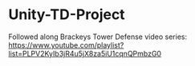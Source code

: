 # Unity-TD-Project

Followed along Brackeys Tower Defense video series:
https://www.youtube.com/playlist?list=PLPV2KyIb3jR4u5jX8za5iU1cqnQPmbzG0
